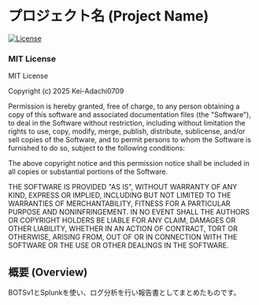 # プロジェクト名 (Project Name)  
[![License](https://img.shields.io/badge/license-MIT-blue.svg)](LICENSE)
### **MIT License**
MIT License

Copyright (c) 2025 Kei-Adachi0709

Permission is hereby granted, free of charge, to any person obtaining a copy
of this software and associated documentation files (the "Software"), to deal
in the Software without restriction, including without limitation the rights
to use, copy, modify, merge, publish, distribute, sublicense, and/or sell
copies of the Software, and to permit persons to whom the Software is
furnished to do so, subject to the following conditions:

The above copyright notice and this permission notice shall be included in all
copies or substantial portions of the Software.

THE SOFTWARE IS PROVIDED "AS IS", WITHOUT WARRANTY OF ANY KIND, EXPRESS OR
IMPLIED, INCLUDING BUT NOT LIMITED TO THE WARRANTIES OF MERCHANTABILITY,
FITNESS FOR A PARTICULAR PURPOSE AND NONINFRINGEMENT. IN NO EVENT SHALL THE
AUTHORS OR COPYRIGHT HOLDERS BE LIABLE FOR ANY CLAIM, DAMAGES OR OTHER
LIABILITY, WHETHER IN AN ACTION OF CONTRACT, TORT OR OTHERWISE, ARISING FROM,
OUT OF OR IN CONNECTION WITH THE SOFTWARE OR THE USE OR OTHER DEALINGS IN THE
SOFTWARE.


## 概要 (Overview)
BOTSv1とSplunkを使い、ログ分析を行い報告書としてまとめたものです。

